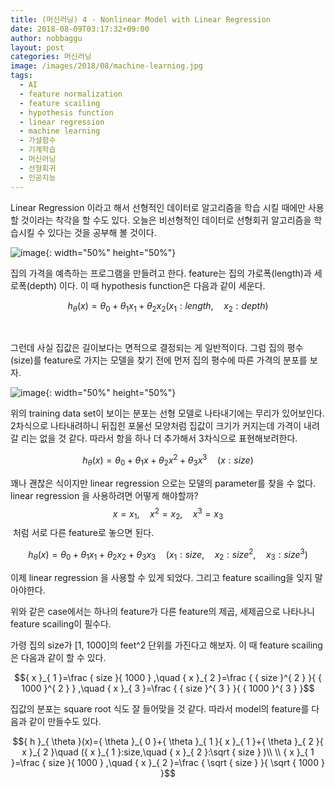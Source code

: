 ```yaml
---
title: (머신러닝) 4 - Nonlinear Model with Linear Regression
date: 2018-08-09T03:17:32+09:00
author: nobbaggu
layout: post
categories: 머신러닝
image: /images/2018/08/machine-learning.jpg
tags:
  - AI
  - feature normalization
  - feature scailing
  - hypothesis function
  - linear regression
  - machine learning
  - 가설함수
  - 기계학습
  - 머신러닝
  - 선형회귀
  - 인공지능
---
```

Linear Regression 이라고 해서 선형적인 데이터로 알고리즘을 학습 시킬 때에만 사용 할 것이라는 착각을 할 수도 있다. 오늘은 비선형적인 데이터로 선형회귀 알고리즘을 학습시킬 수 있다는 것을 공부해 볼 것이다.

![image](https://nobbaggu.github.io/images/2018/08/1-2.jpg){: width="50%" height="50%"}

집의 가격을 예측하는 프로그램을 만들려고 한다. feature는 집의 가로폭(length)과 세로폭(depth) 이다. 이 때 hypothesis function은 다음과 같이 세운다.

$${ h }_{ \theta }(x) = { \theta }_{ 0 } + { \theta }_{ 1 }{ x }_{ 1 } + { \theta }_{ 2 }{ x }_{ 2 } ( { x }_{ 1 } : length, \quad{ x }_{ 2 } : depth)$$ 

&nbsp;

그런데 사실 집값은 길이보다는 면적으로 결정되는 게 일반적이다. 그럼 집의 평수(size)를 feature로 가지는 모델을 찾기 전에 먼저 집의 평수에 따른 가격의 분포를 보자.

![image](https://nobbaggu.github.io/images/2018/08/2-2.jpg){: width="50%" height="50%"}

위의 training data set이 보이는 분포는 선형 모델로 나타내기에는 무리가 있어보인다. 2차식으로 나타내려하니 뒤집힌 포물선 모양처럼 집값이 크기가 커지는데 가격이 내려갈 리는 없을 것 같다. 따라서 항을 하나 더 추가해서 3차식으로 표현해보려한다.

$${ h }_{ \theta }(x) = { \theta }_{ 0 }+{ \theta }_{ 1 }x+{ \theta }_{ 2 }{ x }^{ 2 }+{ \theta }_{ 3 }{ x }^{ 3 }\quad (x:size)$$ 

꽤나 괜찮은 식이지만 linear regression 으로는 모델의 parameter를 찾을 수 없다. linear regression 을 사용하려면 어떻게 해야할까?  $$x=x_{1},\quad x^2=x_{2},\quad x^3=x_{3}$$ 처럼 서로 다른 feature로 놓으면 된다.

$${ h }_{ \theta }(x)={ \theta }_{ 0 }+{ \theta }_{ 1 }{ x }_{ 1 }+{ \theta }_{ 2 }{ x }_{ 2 }+{ \theta }_{ 3 }{ x }_{ 3 }\quad ({ x }_{ 1 }:size,\quad { x }_{ 2 }:{ size }^{ 2 },\quad { x }_{ 3 }:{ size }^{ 3 })$$ 

이제 linear regression 을 사용할 수 있게 되었다. 그리고 feature scailing을 잊지 말아야한다.

위와 같은 case에서는 하나의 feature가 다른 feature의 제곱, 세제곱으로 나타나니 feature scailing이 필수다.

가령 집의 size가 [1, 1000]의 feet^2 단위를 가진다고 해보자. 이 때 feature scailing은 다음과 같이 할 수 있다.

$${ x }_{ 1 }=\frac { size }{ 1000 } ,\quad { x }_{ 2 }=\frac { { size }^{ 2 } }{ { 1000 }^{ 2 } } ,\quad { x }_{ 3 }=\frac { { size }^{ 3 } }{ { 1000 }^{ 3 } }$$ 

집값의 분포는 square root 식도 잘 들어맞을 것 같다. 따라서 model의 feature를 다음과 같이 만들수도 있다.

$${ h }_{ \theta }(x)={ \theta }_{ 0 }+{ \theta }_{ 1 }{ x }_{ 1 }+{ \theta }_{ 2 }{ x }_{ 2 }\quad ({ x }_{ 1 }:size,\quad { x }_{ 2 }:\sqrt { size } )\\ \\ { x }_{ 1 }=\frac { size }{ 1000 } ,\quad { x }_{ 2 }=\frac { \sqrt { size } }{ \sqrt { 1000 } }$$ 

&nbsp;